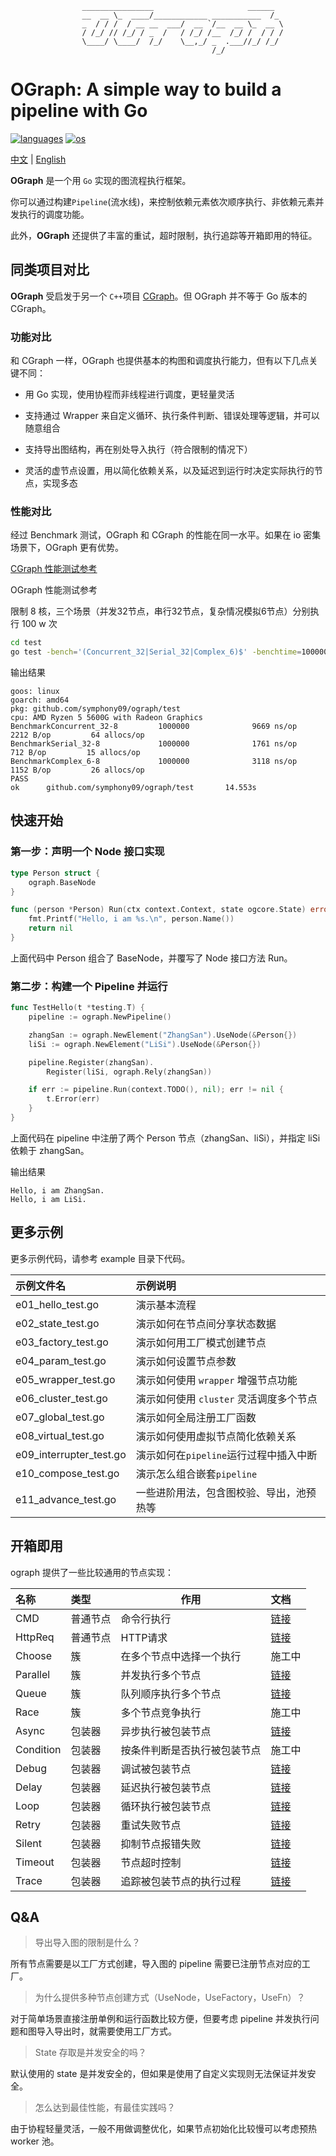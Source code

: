                     ________________                     ______  
                    __  __ \_  ____/____________ ___________  /_ 
                    _  / / /  / __ __  ___/  __ `/__  __ \_  __ \
                    / /_/ // /_/ / _  /   / /_/ /__  /_/ /  / / /
                    \____/ \____/  /_/    \__,_/ _  .___//_/ /_/ 
    			                                 /_/             

# OGraph: A simple way to build a pipeline with Go

<p align="left">
  <a href="https://github.com/symphony09/ograph"><img src="https://badgen.net/badge/langs/Golang?list=1" alt="languages"></a>
  <a href="https://github.com/symphony09/ograph"><img src="https://badgen.net/badge/os/MacOS,Linux,Windows/cyan?list=1" alt="os"></a>
</p>

[中文](README.md) | [English](README_en.md)

**OGraph** 是一个用 `Go` 实现的图流程执行框架。

你可以通过构建`Pipeline`(流水线)，来控制依赖元素依次顺序执行、非依赖元素并发执行的调度功能。

此外，**OGraph** 还提供了丰富的重试，超时限制，执行追踪等开箱即用的特征。

## 同类项目对比

**OGraph** 受启发于另一个 `C++`项目 [CGraph](https://github.com/ChunelFeng/CGraph)。但 OGraph 并不等于 Go 版本的 CGraph。

### 功能对比

和 CGraph 一样，OGraph 也提供基本的构图和调度执行能力，但有以下几点关键不同：

*   用 Go 实现，使用协程而非线程进行调度，更轻量灵活

*   支持通过 Wrapper 来自定义循环、执行条件判断、错误处理等逻辑，并可以随意组合

*   支持导出图结构，再在别处导入执行（符合限制的情况下）

*   灵活的虚节点设置，用以简化依赖关系，以及延迟到运行时决定实际执行的节点，实现多态

### 性能对比

经过 Benchmark 测试，OGraph 和 CGraph 的性能在同一水平。如果在 io 密集场景下，OGraph 更有优势。

[CGraph 性能测试参考](http://www.chunel.cn/archives/cgraph-compare-taskflow-v1)

OGraph 性能测试参考

限制 8 核，三个场景（并发32节点，串行32节点，复杂情况模拟6节点）分别执行 100 w 次

```bash
cd test
go test -bench='(Concurrent_32|Serial_32|Complex_6)$' -benchtime=1000000x -benchmem -cpu=8
```

输出结果

    goos: linux
    goarch: amd64
    pkg: github.com/symphony09/ograph/test
    cpu: AMD Ryzen 5 5600G with Radeon Graphics         
    BenchmarkConcurrent_32-8         1000000              9669 ns/op            2212 B/op         64 allocs/op
    BenchmarkSerial_32-8             1000000              1761 ns/op             712 B/op         15 allocs/op
    BenchmarkComplex_6-8             1000000              3118 ns/op            1152 B/op         26 allocs/op
    PASS
    ok      github.com/symphony09/ograph/test       14.553s

## 快速开始

### 第一步：声明一个 Node 接口实现

```go
type Person struct {
	ograph.BaseNode
}

func (person *Person) Run(ctx context.Context, state ogcore.State) error {
	fmt.Printf("Hello, i am %s.\n", person.Name())
	return nil
}
```

上面代码中 Person 组合了 BaseNode，并覆写了 Node 接口方法 Run。

### 第二步：构建一个 Pipeline 并运行

```go
func TestHello(t *testing.T) {
	pipeline := ograph.NewPipeline()

	zhangSan := ograph.NewElement("ZhangSan").UseNode(&Person{})
	liSi := ograph.NewElement("LiSi").UseNode(&Person{})

	pipeline.Register(zhangSan).
		Register(liSi, ograph.Rely(zhangSan))

	if err := pipeline.Run(context.TODO(), nil); err != nil {
		t.Error(err)
	}
}
```

上面代码在 pipeline 中注册了两个 Person 节点（zhangSan、liSi），并指定 liSi 依赖于 zhangSan。

输出结果

    Hello, i am ZhangSan.
    Hello, i am LiSi.

## 更多示例

更多示例代码，请参考 example 目录下代码。

| 示例文件名                | 示例说明                                 |
| :------------------------ | :--------------------------------------- |
| e01\_hello\_test.go       | 演示基本流程                             |
| e02\_state\_test.go       | 演示如何在节点间分享状态数据             |
| e03\_factory\_test.go     | 演示如何用工厂模式创建节点               |
| e04\_param\_test.go       | 演示如何设置节点参数                     |
| e05\_wrapper\_test.go     | 演示如何使用 `wrapper` 增强节点功能      |
| e06\_cluster\_test.go     | 演示如何使用 `cluster` 灵活调度多个节点  |
| e07\_global\_test.go      | 演示如何全局注册工厂函数                 |
| e08\_virtual\_test.go     | 演示如何使用虚拟节点简化依赖关系         |
| e09\_interrupter\_test.go | 演示如何在`pipeline`运行过程中插入中断   |
| e10\_compose\_test.go     | 演示怎么组合嵌套`pipeline`               |
| e11\_advance\_test.go     | 一些进阶用法，包含图校验、导出，池预热等 |

## 开箱即用

ograph 提供了一些比较通用的节点实现：

| 名称      | 类型     | 作用                         | 文档                             |
| :-------- | :------- | ---------------------------- | :------------------------------- |
| CMD       | 普通节点 | 命令行执行                   | [链接](docs/node_cmd.md)         |
| HttpReq   | 普通节点 | HTTP请求                     | [链接](docs/node_http_req.md)    |
| Choose    | 簇       | 在多个节点中选择一个执行     | 施工中                           |
| Parallel  | 簇       | 并发执行多个节点             | [链接](docs/cluster_parallel.md) |
| Queue     | 簇       | 队列顺序执行多个节点         | [链接](docs/cluster_queue.md)    |
| Race      | 簇       | 多个节点竞争执行             | 施工中                           |
| Async     | 包装器   | 异步执行被包装节点           | [链接](docs/wrapper_async.md)    |
| Condition | 包装器   | 按条件判断是否执行被包装节点 | 施工中                           |
| Debug     | 包装器   | 调试被包装节点               | [链接](docs/wrapper_debug.md)    |
| Delay     | 包装器   | 延迟执行被包装节点           | [链接](docs/wrapper_delay.md)    |
| Loop      | 包装器   | 循环执行被包装节点           | [链接](docs/wrapper_loop.md)     |
| Retry     | 包装器   | 重试失败节点                 | [链接](docs/wrapper_retry.md)    |
| Silent    | 包装器   | 抑制节点报错失败             | [链接](docs/wrapper_silent.md)   |
| Timeout   | 包装器   | 节点超时控制                 | [链接](docs/wrapper_timeout.md)  |
| Trace     | 包装器   | 追踪被包装节点的执行过程     | [链接](docs/wrapper_trace.md)    |


## Q&A

> 导出导入图的限制是什么？

所有节点需要是以工厂方式创建，导入图的 pipeline 需要已注册节点对应的工厂。

> 为什么提供多种节点创建方式（UseNode，UseFactory，UseFn）？

对于简单场景直接注册单例和运行函数比较方便，但要考虑 pipeline 并发执行问题和图导入导出时，就需要使用工厂方式。

> State 存取是并发安全的吗？

默认使用的 state 是并发安全的，但如果是使用了自定义实现则无法保证并发安全。

> 怎么达到最佳性能，有最佳实践吗？

由于协程轻量灵活，一般不用做调整优化，如果节点初始化比较慢可以考虑预热 worker 池。

